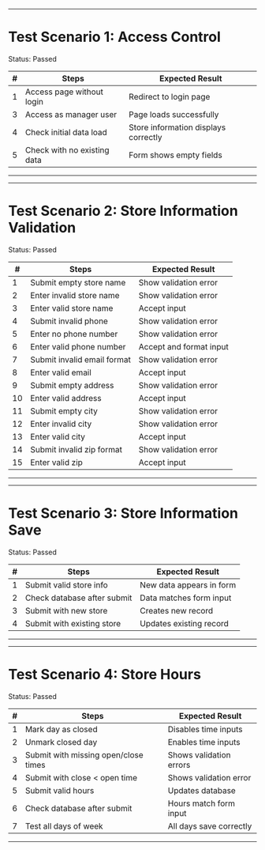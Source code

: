 ****************************************
# Test Scenario 1: Access Control
Status: Passed

| # | Steps | Expected Result |
| --- | --- | --- |
| 1 | Access page without login | Redirect to login page |
| 3 | Access as manager user | Page loads successfully |
| 4 | Check initial data load | Store information displays correctly |
| 5 | Check with no existing data | Form shows empty fields |

****************************************

****************************************
# Test Scenario 2: Store Information Validation
Status: Passed

| # | Steps | Expected Result |
| --- | --- | --- |
| 1 | Submit empty store name | Show validation error |
| 2 | Enter invalid store name | Show validation error |
| 3 | Enter valid store name | Accept input |
| 4 | Submit invalid phone | Show validation error |
| 5 | Enter no phone number | Show validation error |
| 6 | Enter valid phone number | Accept and format input |
| 7 | Submit invalid email format | Show validation error |
| 8 | Enter valid email | Accept input |
| 9 | Submit empty address | Show validation error |
| 10 | Enter valid address | Accept input |
| 11 | Submit empty city | Show validation error |
| 12 | Enter invalid city | Show validation error |
| 13 | Enter valid city | Accept input |
| 14 | Submit invalid zip format | Show validation error |
| 15 | Enter valid zip | Accept input |

****************************************

****************************************
# Test Scenario 3: Store Information Save
Status: Passed 

| # | Steps | Expected Result |
| --- | --- | --- |
| 1 | Submit valid store info | New data appears in form |
| 2 | Check database after submit | Data matches form input |
| 3 | Submit with new store  | Creates new record |
| 4 | Submit with existing store | Updates existing record |

****************************************

****************************************
# Test Scenario 4: Store Hours 
Status: Passed

| # | Steps | Expected Result |
| --- | --- | --- |
| 1 | Mark day as closed | Disables time inputs |
| 2 | Unmark closed day | Enables time inputs |
| 3 | Submit with missing open/close times | Shows validation errors |
| 4 | Submit with close < open time | Shows validation error |
| 5 | Submit valid hours | Updates database |
| 6 | Check database after submit | Hours match form input |
| 7 | Test all days of week | All days save correctly |

****************************************

